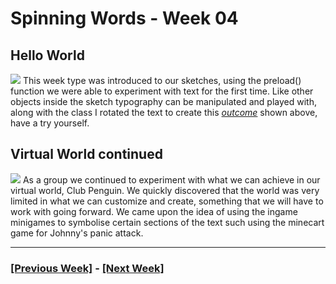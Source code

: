 # Spinning Words - Week 04
## Hello World
![](spinning.png)
This week type was introduced to our sketches, using the preload() function we were able to experiment with text for the first time. Like other objects inside the sketch typography can be manipulated and played with, along with the class I rotated the text to create this [*outcome*](https://fergarundel.github.io/CODE-WORDS/week_04/spinning_words/) shown above, have a try yourself.
## Virtual World continued
![](club_penguin.png)
As a group we continued to experiment with what we can achieve in our virtual world, Club Penguin. We quickly discovered that the world was very limited in what we can customize and create, something that we will have to work with going forward. We came upon the idea of using the ingame minigames to symbolise certain sections of the text such using the minecart game for Johnny's panic attack.

---

### [[Previous Week]](https://fergarundel.github.io/CODE-WORDS/week_03/) - [[Next Week]](https://fergarundel.github.io/CODE-WORDS/week_05/)
